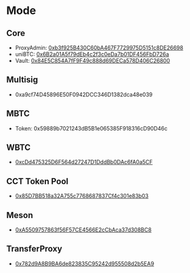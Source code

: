 # Mode

## Core

- ProxyAdmin: [0xb3f925B430C60bA467F7729975D5151c8DE26698](https://modescan.io/address/0xb3f925B430C60bA467F7729975D5151c8DE26698)
- uniBTC: [0x6B2a01A5f79dEb4c2f3c0eDa7b01DF456FbD726a](https://modescan.io/token/0x6B2a01A5f79dEb4c2f3c0eDa7b01DF456FbD726a)
- Vault: [0x84E5C854A7fF9F49c888d69DECa578D406C26800](https://modescan.io/address/0x84E5C854A7fF9F49c888d69DECa578D406C26800)

## Multisig

- 0xa9cf74D45896E50F0942DCC346D1382dca48e039

## MBTC

- Token: 0x59889b7021243dB5B1e065385F918316cD90D46c

## WBTC

- [0xcDd475325D6F564d27247D1DddBb0DAc6fA0a5CF](https://modescan.io/token/0xcDd475325D6F564d27247D1DddBb0DAc6fA0a5CF)

## CCT Token Pool

- [0x85D7BB518a32A755c7768687837Cf4c301e83b03](https://modescan.io/address/0x85D7BB518a32A755c7768687837Cf4c301e83b03)

## Meson

[//]: # (https://modescan.io/tx/0x6de37bc27c9fc216071a419530949d839b398d769c8b493745abb3daa7fb9f83)
- [0xA5509757863f56F57CE4566E2cCbAca37d308BC8](https://modescan.io/address/0xA5509757863f56F57CE4566E2cCbAca37d308BC8)

## TransferProxy
- [0x782d9A8B9BA6de823835C95242d955508d2b5EA9](https://modescan.io/address/0x782d9A8B9BA6de823835C95242d955508d2b5EA9)